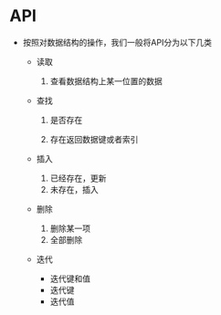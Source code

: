 # API

- 按照对数据结构的操作，我们一般将API分为以下几类

  - 读取

    1. 查看数据结构上某一位置的数据

  - 查找

    1. 是否存在

    2. 存在返回数据键或者索引

  - 插入

    1. 已经存在，更新
    2. 未存在，插入

  - 删除

    1. 删除某一项
    2. 全部删除

  - 迭代

    - 迭代键和值
    - 迭代键
    - 迭代值